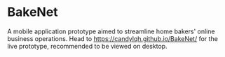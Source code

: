 # BakeNet
A mobile application prototype aimed to streamline home bakers' online business operations. Head to https://candylqh.github.io/BakeNet/ for the live prototype, recommended to be viewed on desktop.
